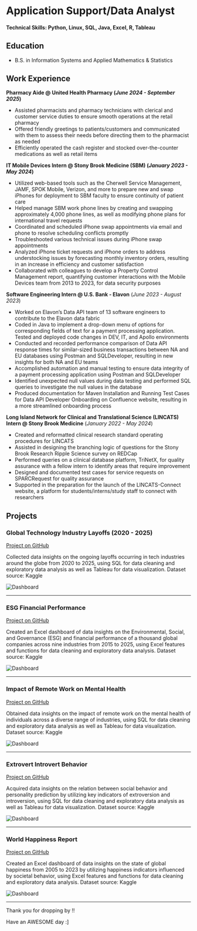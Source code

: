 # Application Support/Data Analyst

#### Technical Skills: Python, Linux, SQL, Java, Excel, R, Tableau

## Education
* B.S. in Information Systems and Applied Mathematics & Statistics

## Work Experience
**Pharmacy Aide @ United Health Pharmacy (_June 2024 - September 2025_)**
* Assisted pharmacists and pharmacy technicians with clerical and customer service duties to ensure smooth operations at the retail pharmacy
* Offered friendly greetings to patients/customers and communicated with them to assess their needs before directing them to the pharmacist as needed
* Efficiently operated the cash register and stocked over-the-counter medications as well as retail items

**IT Mobile Devices Intern @ Stony Brook Medicine (SBM) (_January 2023 - May 2024_)**
  * Utilized web-based tools such as the Cherwell Service Management, JAMF, SPOK Mobile, Verizon, and more to prepare new and swap iPhones for deployment to SBM faculty to ensure continuity of patient care
  * Helped manage SBM work phone lines by creating and swapping approximately 4,000 phone lines, as well as modifying phone plans for international travel requests
  * Coordinated and scheduled iPhone swap appointments via email and phone to resolve scheduling conflicts promptly 
  * Troubleshooted various technical issues during iPhone swap appointments
  * Analyzed iPhone ticket requests and iPhone orders to address understocking issues by forecasting monthly inventory orders, resulting in an increase in efficiency and customer satisfaction  
  * Collaborated with colleagues to develop a Property Control Management report, quantifying customer interactions with the Mobile Devices team from 2013 to 2023, for data security purposes

**Software Engineering Intern @ U.S. Bank - Elavon** (_June 2023 - August 2023_)
* Worked on Elavon’s Data API team of 13 software engineers to contribute to the Elavon data fabric 
* Coded in Java to implement a drop-down menu of options for corresponding fields of text for a payment processing application. Tested and deployed code changes in DEV, IT, and Apollo environments 
* Conducted and recorded performance comparison of Data API response times for similar-sized business transactions between NA and EU databases using Postman and SQLDeveloper, resulting in new insights for both NA and EU teams 
* Accomplished automation and manual testing to ensure data integrity of a payment processing application using Postman and SQLDeveloper 
* Identified unexpected null values during data testing and performed SQL queries to investigate the null values in the database
* Produced documentation for Maven Installation and Running Test Cases for Data API Developer Onboarding on 
Confluence website, resulting in a more streamlined onboarding process 

**Long Island Network for Clinical and Translational Science (LINCATS) Intern @ Stony Brook Medicine** (_January 2022 - May 2024_)
* Created and reformatted clinical research standard operating procedures for LINCATS
* Assisted in designing the branching logic of questions for the Stony Brook Research Ripple Science survey on REDCap 
* Performed queries on a clinical database platform, TriNetX, for quality assurance with a fellow intern to identify areas that require improvement 
* Designed and documented test cases for service requests on SPARCRequest for quality assurance 
* Supported in the preparation for the launch of the LINCATS-Connect website, a platform for students/interns/study staff to connect with researchers  

## Projects
### Global Technology Industry Layoffs (2020 - 2025)
[Project on GitHub](https://github.com/Kaileyv/global-tech-layoffs)

Collected data insights on the ongoing layoffs occurring in tech industries around the globe from 2020 to 2025, using SQL for data cleaning and exploratory data analysis as well as Tableau for data visualization. Dataset source: Kaggle

![Dashboard](/images/tech_layoffs_dashboard.png)

-------------------------------------------------------------------------------------------------------------------------------------------------

### ESG Financial Performance
[Project on GitHub](https://github.com/Kaileyv/esg-financial)

Created an Excel dashboard of data insights on the Environmental, Social, and Governance (ESG) and financial performance of a thousand global companies across nine industries from 2015 to 2025, using Excel features and functions for data cleaning and exploratory data analysis. Dataset source: Kaggle

![Dashboard](/images/company_esg_financial_dashboard.png)

-------------------------------------------------------------------------------------------------------------------------------------------------

### Impact of Remote Work on Mental Health
[Project on GitHub](https://github.com/Kaileyv/remote-work-mental-health)

Obtained data insights on the impact of remote work on the mental health of individuals across a diverse range of industries, using SQL for data cleaning and exploratory data analysis as well as Tableau for data visualization. Dataset source: Kaggle

![Dashboard](/images/remote_work_mental_health_dashboard.png)

-------------------------------------------------------------------------------------------------------------------------------------------------

### Extrovert Introvert Behavior
[Project on GitHub](https://github.com/Kaileyv/extrovert-introvert-behavior)

Acquired data insights on the relation between social behavior and personality prediction by utilizing key indicators of extroversion and introversion, using SQL for data cleaning and exploratory data analysis as well as Tableau for data visualization. Dataset source: Kaggle

![Dashboard](/images/extrovert_introvert_behavior_dashboard.png)

-------------------------------------------------------------------------------------------------------------------------------------------------

### World Happiness Report
[Project on GitHub](https://github.com/Kaileyv/world_happiness)

Created an Excel dashboard of data insights on the state of global happiness from 2005 to 2023 by utilizing happiness indicators influenced by societal behavior, using Excel features and functions for data cleaning and exploratory data analysis. Dataset source: Kaggle

![Dashboard](/images/world_happiness_dashboard.png)

-------------------------------------------------------------------------------------------------------------------------------------------------
Thank you for dropping by !!

   Have an AWESOME day :]


